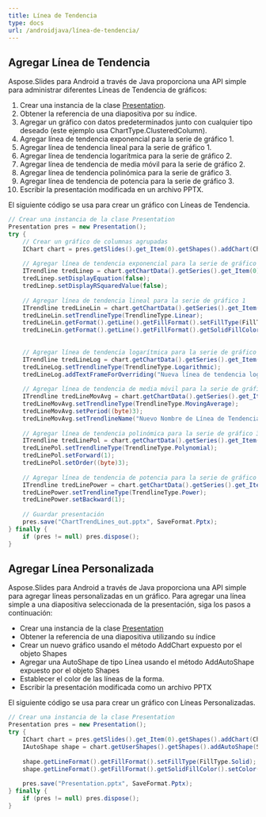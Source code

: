 ```yaml
---
title: Línea de Tendencia
type: docs
url: /androidjava/línea-de-tendencia/
---
```


## **Agregar Línea de Tendencia**
Aspose.Slides para Android a través de Java proporciona una API simple para administrar diferentes Líneas de Tendencia de gráficos:

1. Crear una instancia de la clase [Presentation](https://reference.aspose.com/slides/androidjava/com.aspose.slides/Presentation).
1. Obtener la referencia de una diapositiva por su índice.
1. Agregar un gráfico con datos predeterminados junto con cualquier tipo deseado (este ejemplo usa ChartType.ClusteredColumn).
1. Agregar línea de tendencia exponencial para la serie de gráfico 1.
1. Agregar línea de tendencia lineal para la serie de gráfico 1.
1. Agregar línea de tendencia logarítmica para la serie de gráfico 2.
1. Agregar línea de tendencia de media móvil para la serie de gráfico 2.
1. Agregar línea de tendencia polinómica para la serie de gráfico 3.
1. Agregar línea de tendencia de potencia para la serie de gráfico 3.
1. Escribir la presentación modificada en un archivo PPTX.

El siguiente código se usa para crear un gráfico con Líneas de Tendencia.

```java
// Crear una instancia de la clase Presentation
Presentation pres = new Presentation();
try {
    // Crear un gráfico de columnas agrupadas
    IChart chart = pres.getSlides().get_Item(0).getShapes().addChart(ChartType.ClusteredColumn, 20, 20, 500, 400);
    
    // Agregar línea de tendencia exponencial para la serie de gráfico 1
    ITrendline tredLinep = chart.getChartData().getSeries().get_Item(0).getTrendLines().add(TrendlineType.Exponential);
    tredLinep.setDisplayEquation(false);
    tredLinep.setDisplayRSquaredValue(false);
    
    // Agregar línea de tendencia lineal para la serie de gráfico 1
    ITrendline tredLineLin = chart.getChartData().getSeries().get_Item(0).getTrendLines().add(TrendlineType.Linear);
    tredLineLin.setTrendlineType(TrendlineType.Linear);
    tredLineLin.getFormat().getLine().getFillFormat().setFillType(FillType.Solid);
    tredLineLin.getFormat().getLine().getFillFormat().getSolidFillColor().setColor(Color.RED);
    
    
    // Agregar línea de tendencia logarítmica para la serie de gráfico 2
    ITrendline tredLineLog = chart.getChartData().getSeries().get_Item(1).getTrendLines().add(TrendlineType.Logarithmic);
    tredLineLog.setTrendlineType(TrendlineType.Logarithmic);
    tredLineLog.addTextFrameForOverriding("Nueva línea de tendencia logarítmica");
    
    // Agregar línea de tendencia de media móvil para la serie de gráfico 2
    ITrendline tredLineMovAvg = chart.getChartData().getSeries().get_Item(1).getTrendLines().add(TrendlineType.MovingAverage);
    tredLineMovAvg.setTrendlineType(TrendlineType.MovingAverage);
    tredLineMovAvg.setPeriod((byte)3);
    tredLineMovAvg.setTrendlineName("Nuevo Nombre de Línea de Tendencia");
    
    // Agregar línea de tendencia polinómica para la serie de gráfico 3
    ITrendline tredLinePol = chart.getChartData().getSeries().get_Item(2).getTrendLines().add(TrendlineType.Polynomial);
    tredLinePol.setTrendlineType(TrendlineType.Polynomial);
    tredLinePol.setForward(1);
    tredLinePol.setOrder((byte)3);
    
    // Agregar línea de tendencia de potencia para la serie de gráfico 3
    ITrendline tredLinePower = chart.getChartData().getSeries().get_Item(1).getTrendLines().add(TrendlineType.Power);
    tredLinePower.setTrendlineType(TrendlineType.Power);
    tredLinePower.setBackward(1);
    
    // Guardar presentación
    pres.save("ChartTrendLines_out.pptx", SaveFormat.Pptx);
} finally {
    if (pres != null) pres.dispose();
}
```

## **Agregar Línea Personalizada**
Aspose.Slides para Android a través de Java proporciona una API simple para agregar líneas personalizadas en un gráfico. Para agregar una línea simple a una diapositiva seleccionada de la presentación, siga los pasos a continuación:

- Crear una instancia de la clase [Presentation](https://reference.aspose.com/slides/androidjava/com.aspose.slides/Presentation)
- Obtener la referencia de una diapositiva utilizando su índice
- Crear un nuevo gráfico usando el método AddChart expuesto por el objeto Shapes
- Agregar una AutoShape de tipo Línea usando el método AddAutoShape expuesto por el objeto Shapes
- Establecer el color de las líneas de la forma.
- Escribir la presentación modificada como un archivo PPTX

El siguiente código se usa para crear un gráfico con Líneas Personalizadas.

```java
// Crear una instancia de la clase Presentation
Presentation pres = new Presentation();
try {
    IChart chart = pres.getSlides().get_Item(0).getShapes().addChart(ChartType.ClusteredColumn, 100, 100, 500, 400);
    IAutoShape shape = chart.getUserShapes().getShapes().addAutoShape(ShapeType.Line, 0, chart.getHeight()/2, chart.getWidth(), 0);
    
    shape.getLineFormat().getFillFormat().setFillType(FillType.Solid);
    shape.getLineFormat().getFillFormat().getSolidFillColor().setColor(java.awt.Color.RED);
    
    pres.save("Presentation.pptx", SaveFormat.Pptx);
} finally {
    if (pres != null) pres.dispose();
}
```